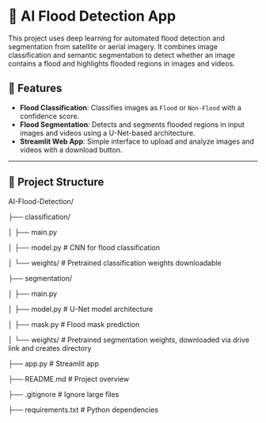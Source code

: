 # 🌊 AI Flood Detection App

This project uses deep learning for automated flood detection and segmentation from satellite or aerial imagery. It combines image classification and semantic segmentation to detect whether an image contains a flood and highlights flooded regions in images and videos.

## 📌 Features

- **Flood Classification**: Classifies images as `Flood` or `Non-Flood` with a confidence score.
- **Flood Segmentation**: Detects and segments flooded regions in input images and videos using a U-Net-based architecture.
- **Streamlit Web App**: Simple interface to upload and analyze images and videos with a download button.

---

## 📂 Project Structure

AI-Flood-Detection/

├── classification/

│ ├── main.py

│ ├── model.py # CNN for flood classification

│ └── weights/ # Pretrained classification weights downloadable 

├── segmentation/

│ ├── main.py

│ ├── model.py # U-Net model architecture

│ ├── mask.py # Flood mask prediction

│ └── weights/ # Pretrained segmentation weights, downloaded via drive link and creates directory 

├── app.py # Streamlit app

├── README.md # Project overview

├── .gitignore # Ignore large files

├── requirements.txt # Python dependencies
